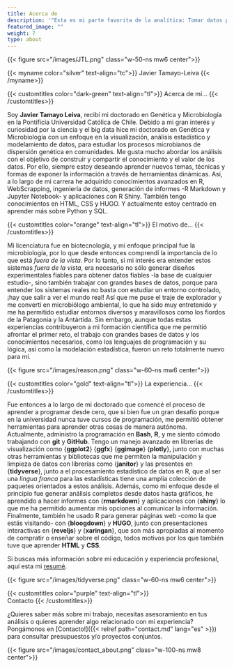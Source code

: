 ```yaml
---
title: Acerca de
description: '"Esta es mi parte favorita de la analítica: Tomar datos planos y aburridos y darles vida a través de la visualización." -John Tukey'
featured_image: ""
weight: 7
type: about
---
```


{{< figure src="/images/JTL.png" class="w-50-ns mw6 center">}}

{{< myname color="silver" text-align="tc">}}
Javier Tamayo-Leiva
{{< /myname>}}

{{< customtitles color="dark-green" text-align="tl">}}
Acerca de mí...
{{< /customtitles>}}

Soy **Javier Tamayo Leiva**, recibí mi doctorado en Genética y Microbiología en la Pontificia Universidad Católica de Chile.  Debido a mi gran interés y curiosidad por la ciencia y el big data hice mi doctorado en Genética y Microbiología con un enfoque en la visualización, análisis estadístico y modelamiento de datos, para estudiar los procesos microbianos de dispersión genética en comunidades. Me gusta mucho abordar los análisis con el objetivo de construir y compartir el conocimiento y el valor de los datos. Por ello, siempre estoy deseando aprender nuevos temas, técnicas y formas de exponer la información a través de herramientas dinámicas. Así, a lo largo de mi carrera he adquirido conocimientos avanzados en R, WebScrapping, ingeniería de datos, generación de informes -R Markdown y Jupyter Notebook- y aplicaciones con R Shiny. También tengo conocimientos en HTML, CSS y HUGO. Y actualmente estoy centrado en aprender más sobre Python y SQL. 

{{< customtitles color="orange" text-align="tl">}}
El motivo de...
{{< /customtitles>}}

Mi licenciatura fue en biotecnología, y mi enfoque principal fue la microbiología, por lo que desde entonces comprendí la importancia de lo que está *fuera de la vista*. Por lo tanto, si mi interés era entender estos sistemas *fuera de la vista*, era necesario no sólo generar diseños experimentales fiables para obtener datos fiables -la base de cualquier estudio-, sino también trabajar con grandes bases de datos, porque para entender los sistemas reales no basta con estudiar un entorno controlado, ¡hay que salir a ver el mundo real! Así que me puse el traje de explorador y me convertí en microbiólogo ambiental, lo que ha sido muy entretenido y me ha permitido estudiar entornos diversos y maravillosos como los fiordos de la Patagonia y la Antártida. Sin embargo, aunque todas estas experiencias contribuyeron a mi formación científica que me permitió afrontar el primer reto, el trabajo con grandes bases de datos y los conocimientos necesarios, como los lenguajes de programación y su lógica, así como la modelación estadística, fueron un reto totalmente nuevo para mí.

{{< figure src="/images/reason.png" class="w-60-ns mw6 center">}}

{{< customtitles color="gold" text-align="tl">}}
La experiencia...
{{< /customtitles>}}

Fue entonces a lo largo de mi doctorado que comencé el proceso de aprender a programar desde cero, que si bien fue un gran desafío porque en la universidad nunca tuve cursos de programación, me permitió obtener herramientas para aprender otras cosas de manera autónoma. Actualmente, administro la programación en **Bash**, **R**, y me siento cómodo trabajando con **git** y **GitHub**. Tengo un manejo avanzado en librerías de visualización como {**ggplot2**} {**ggfx**} {**ggimage**} {**plotly**}, junto con muchas otras herramientas y bibliotecas que me permiten la manipulación y limpieza de datos con librerías como {**janitor**} y las presentes en {**tidyverse**}, junto a el procesamiento estadístico de datos en R, que al ser una *lingua franca* para las estadísticas tiene una amplia colección de paquetes orientados a estos análisis. Además, como mi enfoque desde el principio fue generar análisis completos desde datos hasta gráficos, he aprendido a hacer informes con {**rmarkdown**} y aplicaciones con {**shiny**} lo que me ha permitido aumentar mis opciones al comunicar la información. Finalmente, también he usado R para generar páginas web -como la que estás visitando- con {**bloogdown**} y **HUGO**, junto con presentaciones interactivas en {**reveljs**} y {**xaringan**}, que son más apropiadas al momento de compratir o enseñar sobre el código, todos motivos por los que también tuve que aprender **HTML** y **CSS**.

Si buscas más información sobre mi educación y experiencia profesional, aquí esta mi [resumé](https://tamayoleivaj.com/resume/resume_public.html).

{{< figure src="/images/tidyverse.png" class="w-60-ns mw6 center">}}

{{< customtitles color="purple" text-align="tl">}}   
Contacto
{{< /customtitles>}}

¿Quieres saber más sobre mi trabajo, necesitas asesoramiento en tus análisis o quieres aprender algo relacionado con mi experiencia? Pongámonos en [Contacto!]({{< relref path="contact.md" lang="es" >}}) para consultar presupuestos y/o proyectos conjuntos.

{{< figure src="/images/contact_about.png" class="w-100-ns mw8 center">}}
